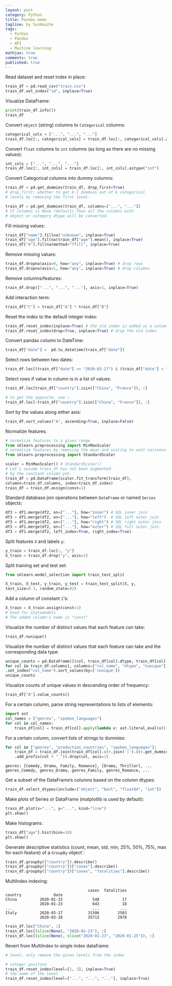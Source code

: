 ```yaml
---
layout: post
category: Python
title: Pandas memo
tagline: by SunHaozhe
tags: 
  - Python
  - Pandas
  - API
  - Machine learning
mathjax: true
comments: true
published: true
---
```



Read dataset and reset index in place:

```python
train_df = pd.read_csv("train.csv")
train_df.set_index("id", inplace=True)
```

Visualize DataFrame:

```python
print(train_df.info())
train_df
```

Convert `object` (string) columns to `Categorical` columns:

```python
categorical_cols = ["...", "...", "..."]
train_df.loc[:, categorical_cols] = train_df.loc[:, categorical_cols].astype("category")
```

Convert `float` columns to `int` columns (as long as there are no missing values):

```python
int_cols = ["...", "...", "..."]
train_df.loc[:, int_cols] = train_df.loc[:, int_cols].astype("int")
```

Convert Categorical columns into dummy columns:

```python
train_df = pd.get_dummies(train_df, drop_first=True)
# drop_first: whether to get k-1 dummies out of k categorical 
# levels by removing the first level.

train_df = pd.get_dummies(train_df, columns=["...", "..."])
# If columns is None (default) then all the columns with 
# object or category dtype will be converted.
```

Fill missing values:

```python
train_df["name"].fillna("unknown", inplace=True)
train_df["age"].fillna(train_df["age"].mean(), inplace=True)
train_df["A"].fillna(method="ffill", inplace=True)
```

Remove missing values:

```python
train_df.dropna(axis=0, how="any", inplace=True) # drop rows
train_df.dropna(axis=1, how="any", inplace=True) # drop columns
```

Remove columns/features:

```python
train_df.drop(["...", "...", "..."], axis=1, inplace=True)
```

Add interaction term:

```python
train_df["C"] = train_df["A"] * train_df["B"]
```

Reset the index to the default integer index:

```python
train_df.reset_index(inplace=True) # the old index is added as a column
train_df.reset_index(drop=True, inplace=True) # drop the old index 
```

Convert pandas column to DateTime:

```python
train_df["date"] =  pd.to_datetime(train_df["date"])
```

Select rows between two dates:

```python
train_df.loc[(train_df["date"] >= "2020-03-17") & (train_df["date"] < "2020-03-20"), :]
```

Select rows if value in column is in a list of values:

```python
train_df.loc[train_df["country"].isin(["China", "France"]), :]

# to get the opposite, use ~
train_df.loc[~train_df["country"].isin(["China", "France"]), :]
```

Sort by the values along either axis:

```python
train_df.sort_values("A", ascending=True, inplace=False)
```

Normalize features:

```python
# normalize features to a given range
from sklearn.preprocessing import MinMaxScaler
# normalize features by removing the mean and scaling to unit variance
from sklearn.preprocessing import StandardScaler

scaler = MinMaxScaler() # StandardScaler()
# Let's assume train_df has not been augmented 
# by the constant column yet.
train_df = pd.DataFrame(scaler.fit_transform(train_df), 
columns=train_df.columns, index=train_df.index)
train_df = train_df.assign(const=1)
```

Standard database join operations between `DataFrame` or named `Series` objects:

```python
df3 = df1.merge(df2, on=["..."], how="inner") # SQL inner join
df3 = df1.merge(df2, on=["..."], how="left")  # SQL left outer join
df3 = df1.merge(df2, on=["..."], how="right") # SQL right outer join
df3 = df1.merge(df2, on=["..."], how="outer") # SQL full outer join
df3 = df1.merge(df2, left_index=True, right_index=True)
```

Split features `X` and labels `y`:

```python
y_train = train_df.loc[:, "y"]
X_train = train_df.drop("y", axis=1)
```

Split training set and test set:

```python
from sklearn.model_selection import train_test_split

X_train, X_test, y_train, y_test = train_test_split(X, y, 
test_size=0.3, random_state=42)

```

Add a column of constant `1`'s:
```python
X_train = X_train.assign(const=1)
# Used for statsmodels
# The added column's name is "const"
```

Visualize the number of distinct values that each feature can take:

```python
train_df.nunique()
```

Visualize the number of distinct values that each feature can take and the corresponding data type:

```python
unique_counts = pd.DataFrame([(col, train_df[col].dtype, train_df[col].nunique()) \
for col in train_df.columns], columns=["col_name", "dtype", "nunique"])\
.set_index("col_name").sort_values(by=['nunique'])
unique_counts
```

Visualize counts of unique values in descending order of frequency:

```python
train_df["A"].value_counts()
```

For a certain column, parse string representations to lists of elements:

```python
import ast
col_names = ["genres", "spoken_languages"]
for col in col_names:
    train_df[col] = train_df[col].apply(lambda x: ast.literal_eval(x)) 
```

For a certain column, convert lists of strings to dummies: 

```python
for col in ["genres", "production_countries", "spoken_languages"]:
    train_df = train_df.join(train_df[col].str.join('|').str.get_dummies()\
    .add_prefix(col + "_")).drop(col, axis=1)
```

```
genres: [Comedy, Drama, Family, Romance], [Drama, Thriller], ...	
genres_Comedy, genres_Drama, genres_Family, genres_Romance, ...
```

Get a subset of the DataFrame’s columns based on the column dtypes:

```python
train_df.select_dtypes(include=["object", "bool", "float64", "int"])
```

Make plots of Series or DataFrame (matplotlib is used by default):

```python
train_df.plot(x="...", y="...", kind="line")
plt.show()
```

Make histograms:

```python
train_df["age"].hist(bins=10)
plt.show()
```

Generate descriptive statistics (count, mean, std, min, 25%, 50%, 75%, max for each feature) of a `GroupBy` object`:

```python
train_df.groupby(["country"]).describe()
train_df.groupby(["country"])["cases"].describe()
train_df.groupby(["country"])["cases", "fatalities"].describe()
```

MultiIndex indexing:

```
                                    cases  fatalities
country 			 date                                  
China          2020-01-22             548          17
               2020-01-23             643          18
...                                   ...         ...
Italy          2020-03-17           31506        2503
               2020-03-18           35713        2978
```

```python
train_df.loc["China", :]
train_df.loc[(slice(None), "2020-01-23"), :]
train_df.loc[(slice(None), slice("2020-01-23", "2020-01-25")), :]
```

Revert from MultiIndex to single index dataframe:

```python
# level: only remove the given levels from the index

# integer position
train_df.reset_index(level=[1, 3], inplace=True) 
# the name of the level
train_df.reset_index(level=["...", "...", "..."], inplace=True) 
```





















